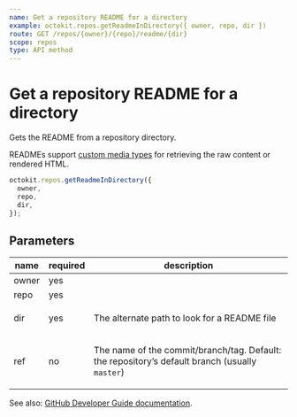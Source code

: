 ```yaml
---
name: Get a repository README for a directory
example: octokit.repos.getReadmeInDirectory({ owner, repo, dir })
route: GET /repos/{owner}/{repo}/readme/{dir}
scope: repos
type: API method
---
```


# Get a repository README for a directory

Gets the README from a repository directory.

READMEs support [custom media types](https://docs.github.com/rest/reference/repos#custom-media-types) for retrieving the raw content or rendered HTML.

```js
octokit.repos.getReadmeInDirectory({
  owner,
  repo,
  dir,
});
```

## Parameters

<table>
  <thead>
    <tr>
      <th>name</th>
      <th>required</th>
      <th>description</th>
    </tr>
  </thead>
  <tbody>
    <tr><td>owner</td><td>yes</td><td>

</td></tr>
<tr><td>repo</td><td>yes</td><td>

</td></tr>
<tr><td>dir</td><td>yes</td><td>

The alternate path to look for a README file

</td></tr>
<tr><td>ref</td><td>no</td><td>

The name of the commit/branch/tag. Default: the repository’s default branch (usually `master`)

</td></tr>
  </tbody>
</table>

See also: [GitHub Developer Guide documentation](https://docs.github.com/rest/reference/repos#get-a-repository-directory-readme).
